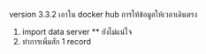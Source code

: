 version 3.3.2 เอาใน docker hub
การให้ข้อมูลให้เวลาเดินตรง
1. import data server ** ยังไม่แน่ใจ
2. ทำการเพิ่มสัก 1 record
